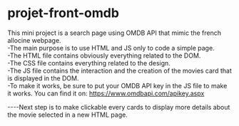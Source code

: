 # projet-front-omdb
This mini project is a search page using OMDB API that mimic the french allocine webpage.  
-The main purpose is to use HTML and JS only to code a simple page.  
-The HTML file contains obviously everything related to the DOM.  
-The CSS file contains everything related to the design.  
-The JS file contains the interaction and the creation of the movies card that is displayed in the DOM.  
-To make it works, be sure to put your OMDB API key in the JS file to make it works. You can find it on: https://www.omdbapi.com/apikey.aspx  

----Next step is to make clickable every cards to display more details about the movie selected in a new HTML page.
